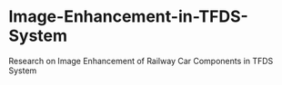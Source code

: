 # Image-Enhancement-in-TFDS-System
Research on Image Enhancement of Railway Car Components in TFDS System
